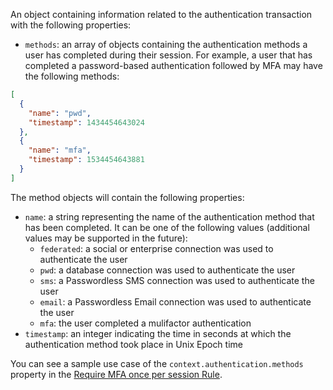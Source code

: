 An object containing information related to the authentication transaction with the following properties:

- `methods`: an array of objects containing the authentication methods a user has completed during their session. For example, a user that has completed a password-based authentication followed by MFA may have the following methods:

```json
[
  {
    "name": "pwd",
    "timestamp": 1434454643024
  },
  {
    "name": "mfa",
    "timestamp": 1534454643881
  }
]
```

The method objects will contain the following properties:

- `name`: a string representing the name of the authentication method that has been completed. It can be one of the following values (additional values may be supported in the future):
  - `federated`: a social or enterprise connection was used to authenticate the user
  - `pwd`: a database connection was used to authenticate the user
  - `sms`: a Passwordless SMS connection was used to authenticate the user
  - `email`: a Passwordless Email connection was used to authenticate the user
  - `mfa`: the user completed a mulifactor authentication
- `timestamp`: an integer indicating the time in seconds at which the authentication method took place in Unix Epoch time

You can see a sample use case of the `context.authentication.methods` property in the [Require MFA once per session Rule](https://github.com/auth0/rules/blob/master/src/rules/require-mfa-once-per-session.js).

